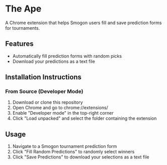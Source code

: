 # The Ape

A Chrome extension that helps Smogon users fill and save prediction forms for tournaments.

## Features

- Automatically fill prediction forms with random picks
- Download your predictions as a text file

## Installation Instructions

### From Source (Developer Mode)
1. Download or clone this repository
2. Open Chrome and go to chrome://extensions/
3. Enable "Developer mode" in the top-right corner
4. Click "Load unpacked" and select the folder containing the extension

## Usage

1. Navigate to a Smogon tournament prediction form
2. Click "Fill Random Predictions" to randomly select winners
3. Click "Save Predictions" to download your selections as a text file